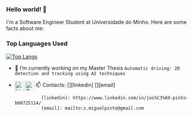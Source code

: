 ### Hello world! 👋

I'm a Software Engineer Student at Universidade do Minho. Here are some facts about me:

### Top Languages Used
[![Top Langs](https://github-readme-stats.vercel.app/api/top-langs/?username=ZePinto99&layout=compact&theme=radical&langs_count=8)](https://github.com/ZePinto99/)

- 🔭 I’m currently working on my Master Thesis ```Automatic driving: 2D detection and tracking using AI techniques```
- 📫 Contacts: [<img align="left" alt="LinkedIn" width="25px" src="https://image.flaticon.com/icons/png/512/174/174857.png"/>][linkedin]
                [<img align="left" alt="Gmail" width="25px" src="https://image.flaticon.com/icons/png/512/281/281769.png"/>][email] 

                [linkedin]: https://www.linkedin.com/in/jos%C3%A9-pinto-b60725114/
                [email]: mailto:z.miguelpinto@gmail.com
